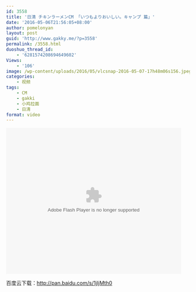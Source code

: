 ```yaml
---
id: 3558
title: '日清 チキンラーメンCM 「いつもよりおいしい。キャンプ 篇」'
date: '2016-05-06T21:56:05+08:00'
author: pomelonyan
layout: post
guid: 'http://www.gakky.me/?p=3558'
permalink: /3558.html
duoshuo_thread_id:
    - '6281574208694649602'
Views:
    - '106'
image: /wp-content/uploads/2016/05/vlcsnap-2016-05-07-17h48m06s156.jpeg
categories:
    - 视频
tags:
    - CM
    - gakki
    - 小鸡拉面
    - 日清
format: video
---
```


<embed align="middle" height="400" src="http://player.youku.com/player.php/sid/XMTU2MDA5NDQ4OA==/v.swf" type="application/x-shockwave-flash" width="480"></embed>

百度云下载：<http://pan.baidu.com/s/1jIjMth0>